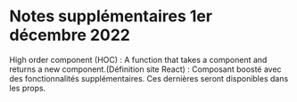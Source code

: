 # Notes supplémentaires 1er décembre 2022

High order component (HOC)
: A function that takes a component and returns a new component.(Définition site React)
: Composant boosté avec des fonctionnalités supplémentaires. Ces dernières seront disponibles dans les props.
